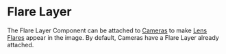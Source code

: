 Flare Layer
===========


The <span class=keyword>Flare Layer</span> Component can be attached to [Cameras](class-Camera.md) to make [Lens Flares](class-LensFlare.md) appear in the image. By default, Cameras have a Flare Layer already attached.
